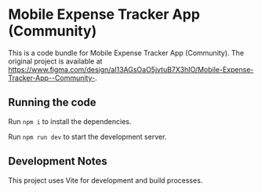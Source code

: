 
  # Mobile Expense Tracker App (Community)

  This is a code bundle for Mobile Expense Tracker App (Community). The original project is available at https://www.figma.com/design/aI13AGsOaO5jvtuB7X3hIO/Mobile-Expense-Tracker-App--Community-.

  ## Running the code

  Run `npm i` to install the dependencies.

  Run `npm run dev` to start the development server.

  ## Development Notes

  This project uses Vite for development and build processes.
  